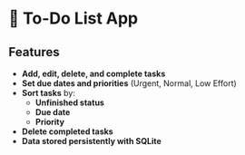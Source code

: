 # 📝 To-Do List App  

##  Features  
-  **Add, edit, delete, and complete tasks**  
-  **Set due dates and priorities** (Urgent, Normal, Low Effort)  
-  **Sort tasks** by:  
    -  **Unfinished status**  
    -  **Due date**  
    -  **Priority**  
-  **Delete completed tasks**  
-  **Data stored persistently with SQLite**
